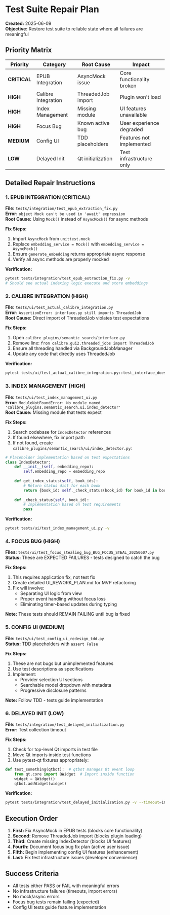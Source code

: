 # Test Suite Repair Plan

**Created:** 2025-06-09  
**Objective:** Restore test suite to reliable state where all failures are meaningful

## Priority Matrix

| Priority | Category | Root Cause | Impact |
|----------|----------|------------|---------|
| **CRITICAL** | EPUB Integration | AsyncMock issue | Core functionality broken |
| **HIGH** | Calibre Integration | ThreadedJob import | Plugin won't load |
| **HIGH** | Index Management | Missing module | UI features unavailable |
| **HIGH** | Focus Bug | Known active bug | User experience degraded |
| **MEDIUM** | Config UI | TDD placeholders | Features not implemented |
| **LOW** | Delayed Init | Qt initialization | Test infrastructure only |

## Detailed Repair Instructions

### 1. EPUB INTEGRATION (CRITICAL)
**File:** `tests/integration/test_epub_extraction_fix.py`  
**Error:** `object Mock can't be used in 'await' expression`  
**Root Cause:** Using `Mock()` instead of `AsyncMock()` for async methods

**Fix Steps:**
1. Import `AsyncMock` from `unittest.mock`
2. Replace `embedding_service = Mock()` with `embedding_service = AsyncMock()`
3. Ensure `generate_embedding` returns appropriate async response
4. Verify all async methods are properly mocked

**Verification:**
```bash
pytest tests/integration/test_epub_extraction_fix.py -v
# Should see actual indexing logic execute and store embeddings
```

### 2. CALIBRE INTEGRATION (HIGH)
**File:** `tests/ui/test_actual_calibre_integration.py`  
**Error:** `AssertionError: interface.py still imports ThreadedJob`  
**Root Cause:** Direct import of ThreadedJob violates test expectations

**Fix Steps:**
1. Open `calibre_plugins/semantic_search/interface.py`
2. Remove line: `from calibre.gui2.threaded_jobs import ThreadedJob`
3. Ensure all threading handled via BackgroundJobManager
4. Update any code that directly uses ThreadedJob

**Verification:**
```bash
pytest tests/ui/test_actual_calibre_integration.py::test_interface_does_not_import_threaded_job_at_all -v
```

### 3. INDEX MANAGEMENT (HIGH)
**File:** `tests/ui/test_index_management_ui.py`  
**Error:** `ModuleNotFoundError: No module named 'calibre_plugins.semantic_search.ui.index_detector'`  
**Root Cause:** Missing module that tests expect

**Fix Steps:**
1. Search codebase for `IndexDetector` references
2. If found elsewhere, fix import path
3. If not found, create `calibre_plugins/semantic_search/ui/index_detector.py`:
```python
# Placeholder implementation based on test expectations
class IndexDetector:
    def __init__(self, embedding_repo):
        self.embedding_repo = embedding_repo
    
    def get_index_status(self, book_ids):
        # Return status dict for each book
        return {book_id: self._check_status(book_id) for book_id in book_ids}
    
    def _check_status(self, book_id):
        # Implementation based on test requirements
        pass
```

**Verification:**
```bash
pytest tests/ui/test_index_management_ui.py -v
```

### 4. FOCUS BUG (HIGH)
**Files:** `tests/ui/test_focus_stealing_bug_BUG_FOCUS_STEAL_20250607.py`  
**Status:** These are EXPECTED FAILURES - tests designed to catch the bug

**Fix Steps:**
1. This requires application fix, not test fix
2. Create detailed UI_REWORK_PLAN.md for MVP refactoring
3. Fix will involve:
   - Separating UI logic from view
   - Proper event handling without focus loss
   - Eliminating timer-based updates during typing

**Note:** These tests should REMAIN FAILING until bug is fixed

### 5. CONFIG UI (MEDIUM)  
**File:** `tests/ui/test_config_ui_redesign_tdd.py`  
**Status:** TDD placeholders with `assert False`

**Fix Steps:**
1. These are not bugs but unimplemented features
2. Use test descriptions as specifications
3. Implement:
   - Provider selection UI sections
   - Searchable model dropdown with metadata
   - Progressive disclosure patterns

**Note:** Follow TDD - tests guide implementation

### 6. DELAYED INIT (LOW)
**File:** `tests/integration/test_delayed_initialization.py`  
**Error:** Test collection timeout

**Fix Steps:**
1. Check for top-level Qt imports in test file
2. Move Qt imports inside test functions
3. Use pytest-qt fixtures appropriately:
```python
def test_something(qtbot):  # qtbot manages Qt event loop
    from qt.core import QWidget  # Import inside function
    widget = QWidget()
    qtbot.addWidget(widget)
```

**Verification:**
```bash
pytest tests/integration/test_delayed_initialization.py -v --timeout=10
```

## Execution Order

1. **First:** Fix AsyncMock in EPUB tests (blocks core functionality)
2. **Second:** Remove ThreadedJob import (blocks plugin loading)
3. **Third:** Create missing IndexDetector (blocks UI features)
4. **Fourth:** Document focus bug fix plan (active user issue)
5. **Fifth:** Begin implementing config UI features (enhancement)
6. **Last:** Fix test infrastructure issues (developer convenience)

## Success Criteria

- All tests either PASS or FAIL with meaningful errors
- No infrastructure failures (timeouts, import errors)
- No mock/async errors
- Focus bug tests remain failing (expected)
- Config UI tests guide feature implementation